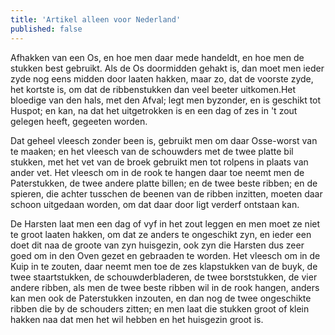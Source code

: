 ```yaml
---
title: 'Artikel alleen voor Nederland'
published: false
---
```


Afhakken van een Os, en hoe men daar mede handeldt, en hoe men de stukken best gebruikt. Als de Os doormidden gehakt is, dan moet men ieder zyde nog eens midden door laaten hakken, maar zo, dat de voorste zyde, het kortste is, om dat de ribbenstukken dan veel beeter uitkomen.Het bloedige van den hals, met den Afval; legt men byzonder, en is geschikt tot Huspot; en kan, na dat het uitgetrokken is en een dag of zes in 't zout gelegen heeft, gegeeten worden.

Dat geheel vleesch zonder been is, gebruikt men om daar Osse-worst van te maaken; en het vleesch van de schouwders met de twee platte bil stukken, met het vet van de broek gebruikt men tot rolpens in plaats van ander vet. Het vleesch om in de rook te hangen daar toe neemt men de Paterstukken, de twee andere platte billen; en de twee beste ribben; en de spieren, die achter tusschen de beenen van de ribben inzitten, moeten daar schoon uitgedaan worden, om dat daar door ligt verderf ontstaan kan.

De Harsten laat men een dag of vyf in het zout leggen en men moet ze niet te groot laaten hakken, om dat ze anders te ongeschikt zyn, en ieder een doet dit naa de groote van zyn huisgezin, ook zyn die Harsten dus zeer goed om in den Oven gezet en gebraaden te worden. Het vleesch om in de Kuip in te zouten, daar neemt men toe de zes klapstukken van de buyk, de twee staartstukken, de schouwderbladeren, de twee borststukken, de vier andere ribben, als men de twee beste ribben wil in de rook hangen, anders kan men ook de Paterstukken inzouten, en dan nog de twee ongeschikte ribben die by de schouders zitten; en men laat die stukken groot of klein hakken naa dat men het wil hebben en het huisgezin groot is.